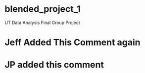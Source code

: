 # blended_project_1
UT Data Analysis Final Group Project


# Jeff Added This Comment again

# JP added this comment

